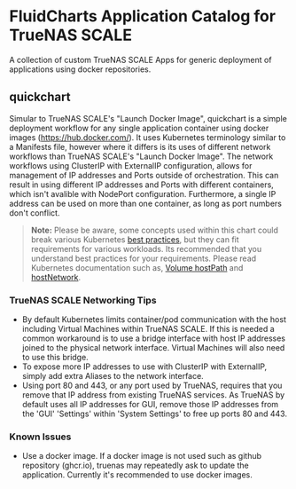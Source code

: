 # FluidCharts Application Catalog for TrueNAS SCALE
A collection of custom TrueNAS SCALE Apps for generic deployment of applications using docker repositories.
 
## quickchart
Simular to TrueNAS SCALE's "Launch Docker Image", quickchart is a simple deployment workflow for any single application container using docker images (https://hub.docker.com/).  It uses Kubernetes terminology similar to a Manifests file, however where it differs is its uses of different network workflows than TrueNAS SCALE's "Launch Docker Image".  The network workflows using ClusterIP with ExternalIP configuration, allows for management of IP addresses and Ports outside of orchestration.  This can result in using different IP addresses and Ports with different containers, which isn't avalible with NodePort configuration.  Furthermore, a single IP address can be used on more than one container, as long as port numbers don't conflict.

> **Note:** Please be aware, some concepts used within this chart could break various Kubernetes [best practices](https://kubernetes.io/docs/concepts/configuration/overview/), but they can fit requirements for various workloads.  Its recommended that you understand best practices for your requirements.  Please read Kubernetes documentation such as, [Volume hostPath](https://kubernetes.io/docs/concepts/storage/volumes/#hostpath) and [hostNetwork](https://kubernetes.io/docs/concepts/configuration/overview/#services).


### TrueNAS SCALE Networking Tips
- By default Kubernetes limits container/pod communication with the host including Virtual Machines within TrueNAS SCALE.  If this is needed a common workaround is to use a bridge interface with host IP addresses joined to the physical network interface.  Virtual Machines will also need to use this bridge.
- To expose more IP addresses to use with ClusterIP with ExternalIP, simply add extra Aliases to the network interface.
- Using port 80 and 443, or any port used by TrueNAS, requires that you remove that IP address from existing TrueNAS services.  As TrueNAS by default uses all IP addresses for GUI, remove those IP addresses from the 'GUI' 'Settings' within 'System Settings' to free up ports 80 and 443.
 
### Known Issues
- Use a docker image.  If a docker image is not used such as github repository (ghcr.io), truenas may repeatedly ask to update the application. Currently it's recommended to use docker images.